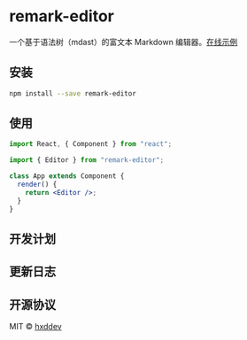 # remark-editor

一个基于语法树（mdast）的富文本 Markdown 编辑器。[在线示例](https://hxddev.github.io/remark-editor/)

## 安装

```bash
npm install --save remark-editor
```

## 使用

```jsx
import React, { Component } from "react";

import { Editor } from "remark-editor";

class App extends Component {
  render() {
    return <Editor />;
  }
}
```

## 开发计划

## 更新日志

## 开源协议

MIT © [hxddev](https://github.com/hxddev)
